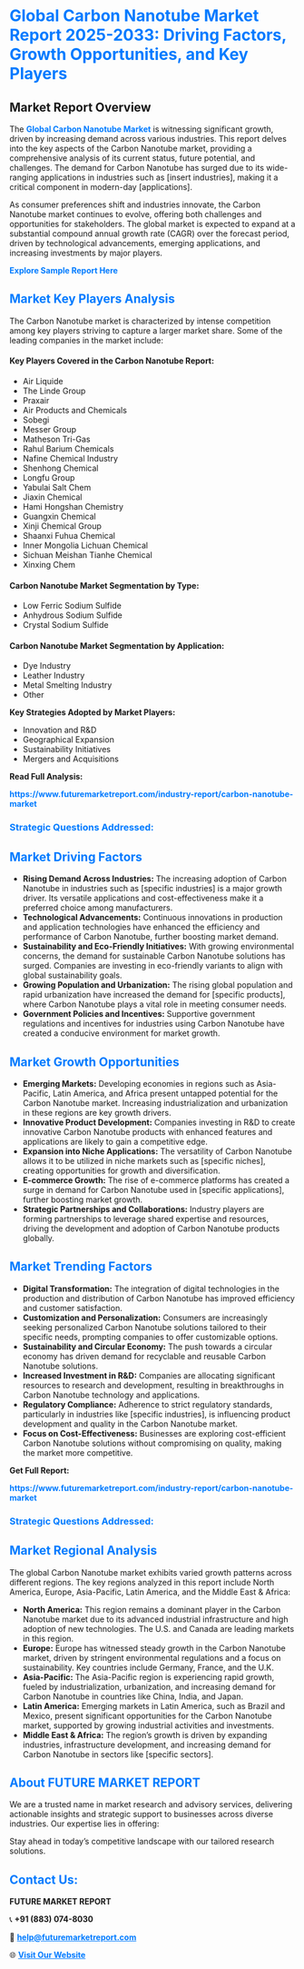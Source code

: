 <h1 style="color: #007BFF;">Global Carbon Nanotube Market Report 2025-2033: Driving Factors, Growth Opportunities, and Key Players</h1>

<section id="overview">
<h2>Market Report Overview</h2>
<p>The <a href="https://www.futuremarketreport.com/industry-report/carbon-nanotube-market" style="color: #007BFF; text-decoration: none;"><strong>Global Carbon Nanotube Market</strong></a> is witnessing significant growth, driven by increasing demand across various industries. This report delves into the key aspects of the Carbon Nanotube market, providing a comprehensive analysis of its current status, future potential, and challenges. The demand for Carbon Nanotube has surged due to its wide-ranging applications in industries such as [insert industries], making it a critical component in modern-day [applications].</p>
<p>As consumer preferences shift and industries innovate, the Carbon Nanotube market continues to evolve, offering both challenges and opportunities for stakeholders. The global market is expected to expand at a substantial compound annual growth rate (CAGR) over the forecast period, driven by technological advancements, emerging applications, and increasing investments by major players.</p>
</section>

<section id="overview">
<p><a href="https://www.futuremarketreport.com/request-sample/reportId=29614" style="color: #007BFF; text-decoration: none;"><strong>Explore Sample Report Here</strong></a></p>
</section>

<section id="key-players">
<h2 style="color: #007BFF;">Market Key Players Analysis</h2>
<p>The Carbon Nanotube market is characterized by intense competition among key players striving to capture a larger market share. Some of the leading companies in the market include:</p>
<h4>Key Players Covered in the Carbon Nanotube Report:</h4>
<ul><li>Air Liquide</li><li>The Linde Group</li><li>Praxair</li><li>Air Products and Chemicals</li><li>Sobegi</li><li>Messer Group</li><li>Matheson Tri-Gas</li><li>Rahul Barium Chemicals</li><li>Nafine Chemical Industry</li><li>Shenhong Chemical</li><li>Longfu Group</li><li>Yabulai Salt Chem</li><li>Jiaxin Chemical</li><li>Hami Hongshan Chemistry</li><li>Guangxin Chemical</li><li>Xinji Chemical Group</li><li>Shaanxi Fuhua Chemical</li><li>Inner Mongolia Lichuan Chemical</li><li>Sichuan Meishan Tianhe Chemical</li><li>Xinxing Chem</li></ul>
<h4>Carbon Nanotube Market Segmentation by Type:</h4>
<ul><li>Low Ferric Sodium Sulfide</li><li>Anhydrous Sodium Sulfide</li><li>Crystal Sodium Sulfide</li></ul>

<h4>Carbon Nanotube Market Segmentation by Application:</h4>
<ul><li>Dye Industry</li><li>Leather Industry</li><li>Metal Smelting Industry</li><li>Other</li></ul>
<p><strong>Key Strategies Adopted by Market Players:</strong></p>
<ul>
<li>Innovation and R&D</li>
<li>Geographical Expansion</li>
<li>Sustainability Initiatives</li>
<li>Mergers and Acquisitions</li>
</ul>
</section>

<section>
<p><strong>Read Full Analysis: </strong></p><a href="https://www.futuremarketreport.com/industry-report/carbon-nanotube-market" style="color: #007BFF; text-decoration: none;"><strong>https://www.futuremarketreport.com/industry-report/carbon-nanotube-market</strong></a>
<h3 style="color: #007BFF;">Strategic Questions Addressed:</h3>
</section>

<section id="driving-factors">
<h2 style="color: #007BFF;">Market Driving Factors</h2>
<ul>
<li><strong>Rising Demand Across Industries:</strong> The increasing adoption of Carbon Nanotube in industries such as [specific industries] is a major growth driver. Its versatile applications and cost-effectiveness make it a preferred choice among manufacturers.</li>
<li><strong>Technological Advancements:</strong> Continuous innovations in production and application technologies have enhanced the efficiency and performance of Carbon Nanotube, further boosting market demand.</li>
<li><strong>Sustainability and Eco-Friendly Initiatives:</strong> With growing environmental concerns, the demand for sustainable Carbon Nanotube solutions has surged. Companies are investing in eco-friendly variants to align with global sustainability goals.</li>
<li><strong>Growing Population and Urbanization:</strong> The rising global population and rapid urbanization have increased the demand for [specific products], where Carbon Nanotube plays a vital role in meeting consumer needs.</li>
<li><strong>Government Policies and Incentives:</strong> Supportive government regulations and incentives for industries using Carbon Nanotube have created a conducive environment for market growth.</li>
</ul>
</section>

<section id="growth-opportunities">
<h2 style="color: #007BFF;">Market Growth Opportunities</h2>
<ul>
<li><strong>Emerging Markets:</strong> Developing economies in regions such as Asia-Pacific, Latin America, and Africa present untapped potential for the Carbon Nanotube market. Increasing industrialization and urbanization in these regions are key growth drivers.</li>
<li><strong>Innovative Product Development:</strong> Companies investing in R&D to create innovative Carbon Nanotube products with enhanced features and applications are likely to gain a competitive edge.</li>
<li><strong>Expansion into Niche Applications:</strong> The versatility of Carbon Nanotube allows it to be utilized in niche markets such as [specific niches], creating opportunities for growth and diversification.</li>
<li><strong>E-commerce Growth:</strong> The rise of e-commerce platforms has created a surge in demand for Carbon Nanotube used in [specific applications], further boosting market growth.</li>
<li><strong>Strategic Partnerships and Collaborations:</strong> Industry players are forming partnerships to leverage shared expertise and resources, driving the development and adoption of Carbon Nanotube products globally.</li>
</ul>
</section>

<section id="trending-factors">
<h2 style="color: #007BFF;">Market Trending Factors</h2>
<ul>
<li><strong>Digital Transformation:</strong> The integration of digital technologies in the production and distribution of Carbon Nanotube has improved efficiency and customer satisfaction.</li>
<li><strong>Customization and Personalization:</strong> Consumers are increasingly seeking personalized Carbon Nanotube solutions tailored to their specific needs, prompting companies to offer customizable options.</li>
<li><strong>Sustainability and Circular Economy:</strong> The push towards a circular economy has driven demand for recyclable and reusable Carbon Nanotube solutions.</li>
<li><strong>Increased Investment in R&D:</strong> Companies are allocating significant resources to research and development, resulting in breakthroughs in Carbon Nanotube technology and applications.</li>
<li><strong>Regulatory Compliance:</strong> Adherence to strict regulatory standards, particularly in industries like [specific industries], is influencing product development and quality in the Carbon Nanotube market.</li>
<li><strong>Focus on Cost-Effectiveness:</strong> Businesses are exploring cost-efficient Carbon Nanotube solutions without compromising on quality, making the market more competitive.</li>
</ul>
</section>

<section>
<p><strong>Get Full Report: </strong></p><a href="https://www.futuremarketreport.com/industry-report/carbon-nanotube-market" style="color: #007BFF; text-decoration: none;"><strong>https://www.futuremarketreport.com/industry-report/carbon-nanotube-market</strong></a>
<h3 style="color: #007BFF;">Strategic Questions Addressed:</h3>
</section>


<section id="regional-analysis">
<h2 style="color: #007BFF;">Market Regional Analysis</h2>
<p>The global Carbon Nanotube market exhibits varied growth patterns across different regions. The key regions analyzed in this report include North America, Europe, Asia-Pacific, Latin America, and the Middle East & Africa:</p>
<ul>
<li><strong>North America:</strong> This region remains a dominant player in the Carbon Nanotube market due to its advanced industrial infrastructure and high adoption of new technologies. The U.S. and Canada are leading markets in this region.</li>
<li><strong>Europe:</strong> Europe has witnessed steady growth in the Carbon Nanotube market, driven by stringent environmental regulations and a focus on sustainability. Key countries include Germany, France, and the U.K.</li>
<li><strong>Asia-Pacific:</strong> The Asia-Pacific region is experiencing rapid growth, fueled by industrialization, urbanization, and increasing demand for Carbon Nanotube in countries like China, India, and Japan.</li>
<li><strong>Latin America:</strong> Emerging markets in Latin America, such as Brazil and Mexico, present significant opportunities for the Carbon Nanotube market, supported by growing industrial activities and investments.</li>
<li><strong>Middle East & Africa:</strong> The region’s growth is driven by expanding industries, infrastructure development, and increasing demand for Carbon Nanotube in sectors like [specific sectors].</li>
</ul>
</section>

<footer>
<h2 style="color: #007BFF;">About FUTURE MARKET REPORT</h2>
<p>We are a trusted name in market research and advisory services, delivering actionable insights and strategic support to businesses across diverse industries. Our expertise lies in offering:</p>

<p>Stay ahead in today’s competitive landscape with our tailored research solutions.</p>

<h2 style="color: #007BFF;">Contact Us:</h2>
<p><strong>FUTURE MARKET REPORT</strong></p>
<p>📞 <strong>+91 (883) 074-8030</strong></p>
<p>📧 <strong><a href="mailto:help@futuremarketreport.com" style="color: #007BFF;">help@futuremarketreport.com</a></strong></p>
<p>🌐 <strong><a href="https://www.futuremarketreport.com/" style="color: #007BFF;">Visit Our Website</a></strong></p>
</footer>